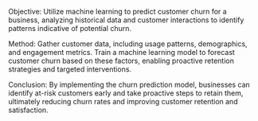Objective: Utilize machine learning to predict customer churn for a business, analyzing historical data and customer interactions to identify patterns indicative of potential churn.

Method: Gather customer data, including usage patterns, demographics, and engagement metrics. Train a machine learning model to forecast customer churn based on these factors, enabling proactive retention strategies and targeted interventions.

Conclusion: By implementing the churn prediction model, businesses can identify at-risk customers early and take proactive steps to retain them, ultimately reducing churn rates and improving customer retention and satisfaction.
